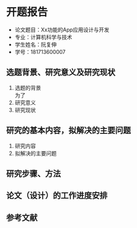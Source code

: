# 开题报告

- 论文题目：Xx功能的App应用设计与开发
- 专业：计算机科学与技术
- 学生姓名：阮复伸
- 学号：181713600007

## 选题背景、研究意义及研究现状
1. 选题的背景<br/>
    为了
2. 研究意义
3. 研究现状

## 研究的基本内容，拟解决的主要问题
1. 研究内容
2. 拟解决的主要问题

## 研究步骤、方法

## 论文（设计）的工作进度安排

## 参考文献